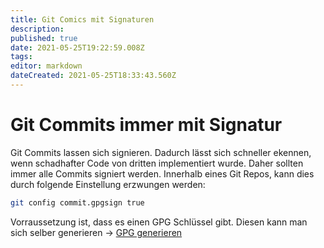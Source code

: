 ```yaml
---
title: Git Comics mit Signaturen
description: 
published: true
date: 2021-05-25T19:22:59.008Z
tags: 
editor: markdown
dateCreated: 2021-05-25T18:33:43.560Z
---
```


# Git Commits immer mit Signatur
Git Commits lassen sich signieren. Dadurch lässt sich schneller ekennen, wenn schadhafter Code von dritten implementiert wurde.
Daher sollten immer alle Commits signiert werden. 
Innerhalb eines Git Repos, kann dies durch folgende Einstellung erzwungen werden:
```bash
git config commit.gpgsign true
```
Vorraussetzung ist, dass es einen GPG Schlüssel gibt. Diesen kann man sich selber generieren -> [GPG generieren](/digitales_reparaturcafe/gpg_generieren)
